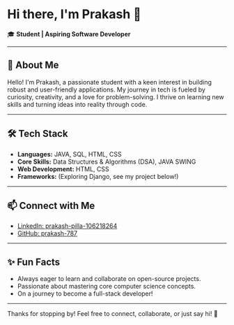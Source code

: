 # Hi there, I'm Prakash 👋

🎓 **Student | Aspiring Software Developer**

---

## 🚀 About Me

Hello! I'm Prakash, a passionate student with a keen interest in building robust and user-friendly applications. My journey in tech is fueled by curiosity, creativity, and a love for problem-solving. I thrive on learning new skills and turning ideas into reality through code.

---

## 🛠️ Tech Stack

- **Languages:** JAVA, SQL, HTML, CSS
- **Core Skills:** Data Structures & Algorithms (DSA), JAVA SWING
- **Web Development:** HTML, CSS
- **Frameworks:** (Exploring Django, see my project below!)

---
## 📫 Connect with Me

- [LinkedIn: prakash-pilla-106218264](https://www.linkedin.com/in/prakash-pilla-106218264/)
- [GitHub: prakash-787](https://github.com/prakash-787)

---

## ✨ Fun Facts

- Always eager to learn and collaborate on open-source projects.
- Passionate about mastering core computer science concepts.
- On a journey to become a full-stack developer!

---

Thanks for stopping by! Feel free to connect, collaborate, or just say hi! 🚀
